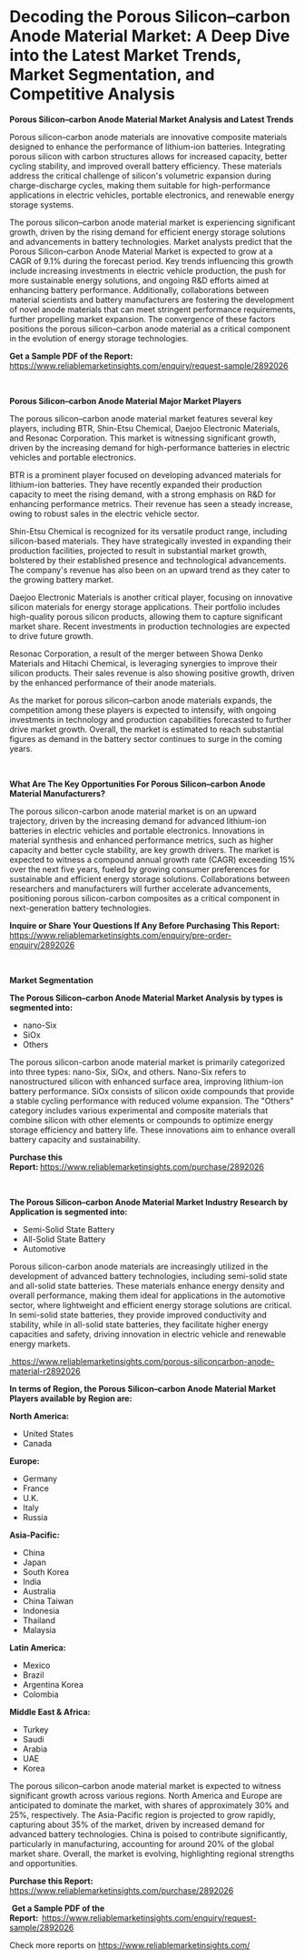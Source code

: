 <p><h1>Decoding the Porous Silicon–carbon Anode Material Market: A Deep Dive into the Latest Market Trends, Market Segmentation, and Competitive Analysis</h1></p><p><strong>Porous Silicon–carbon Anode Material Market Analysis and Latest Trends</strong></p>
<p><p>Porous silicon–carbon anode materials are innovative composite materials designed to enhance the performance of lithium-ion batteries. Integrating porous silicon with carbon structures allows for increased capacity, better cycling stability, and improved overall battery efficiency. These materials address the critical challenge of silicon's volumetric expansion during charge-discharge cycles, making them suitable for high-performance applications in electric vehicles, portable electronics, and renewable energy storage systems.</p><p>The porous silicon–carbon anode material market is experiencing significant growth, driven by the rising demand for efficient energy storage solutions and advancements in battery technologies. Market analysts predict that the Porous Silicon–carbon Anode Material Market is expected to grow at a CAGR of 9.1% during the forecast period. Key trends influencing this growth include increasing investments in electric vehicle production, the push for more sustainable energy solutions, and ongoing R&D efforts aimed at enhancing battery performance. Additionally, collaborations between material scientists and battery manufacturers are fostering the development of novel anode materials that can meet stringent performance requirements, further propelling market expansion. The convergence of these factors positions the porous silicon–carbon anode material as a critical component in the evolution of energy storage technologies.</p></p>
<p><strong>Get a Sample PDF of the Report:&nbsp;</strong> <a href="https://www.reliablemarketinsights.com/enquiry/request-sample/2892026?utm_campaign=3267&utm_medium=2&utm_source=Github&utm_content=ia&utm_term=15032025&utm_id=porous-siliconcarbon-anode-material">https://www.reliablemarketinsights.com/enquiry/request-sample/2892026</a></p>
<p>&nbsp;</p>
<p><strong>Porous Silicon–carbon Anode Material Major Market Players</strong></p>
<p><p>The porous silicon–carbon anode material market features several key players, including BTR, Shin-Etsu Chemical, Daejoo Electronic Materials, and Resonac Corporation. This market is witnessing significant growth, driven by the increasing demand for high-performance batteries in electric vehicles and portable electronics.</p><p>BTR is a prominent player focused on developing advanced materials for lithium-ion batteries. They have recently expanded their production capacity to meet the rising demand, with a strong emphasis on R&D for enhancing performance metrics. Their revenue has seen a steady increase, owing to robust sales in the electric vehicle sector.</p><p>Shin-Etsu Chemical is recognized for its versatile product range, including silicon-based materials. They have strategically invested in expanding their production facilities, projected to result in substantial market growth, bolstered by their established presence and technological advancements. The company's revenue has also been on an upward trend as they cater to the growing battery market.</p><p>Daejoo Electronic Materials is another critical player, focusing on innovative silicon materials for energy storage applications. Their portfolio includes high-quality porous silicon products, allowing them to capture significant market share. Recent investments in production technologies are expected to drive future growth.</p><p>Resonac Corporation, a result of the merger between Showa Denko Materials and Hitachi Chemical, is leveraging synergies to improve their silicon products. Their sales revenue is also showing positive growth, driven by the enhanced performance of their anode materials.</p><p>As the market for porous silicon–carbon anode materials expands, the competition among these players is expected to intensify, with ongoing investments in technology and production capabilities forecasted to further drive market growth. Overall, the market is estimated to reach substantial figures as demand in the battery sector continues to surge in the coming years.</p></p>
<p>&nbsp;</p>
<p><strong>What Are The Key Opportunities For Porous Silicon–carbon Anode Material Manufacturers?</strong></p>
<p><p>The porous silicon-carbon anode material market is on an upward trajectory, driven by the increasing demand for advanced lithium-ion batteries in electric vehicles and portable electronics. Innovations in material synthesis and enhanced performance metrics, such as higher capacity and better cycle stability, are key growth drivers. The market is expected to witness a compound annual growth rate (CAGR) exceeding 15% over the next five years, fueled by growing consumer preferences for sustainable and efficient energy storage solutions. Collaborations between researchers and manufacturers will further accelerate advancements, positioning porous silicon-carbon composites as a critical component in next-generation battery technologies.</p></p>
<p><strong>Inquire or Share Your Questions If Any Before Purchasing This Report:</strong> <a href="https://www.reliablemarketinsights.com/enquiry/pre-order-enquiry/2892026?utm_campaign=3267&utm_medium=2&utm_source=Github&utm_content=ia&utm_term=15032025&utm_id=porous-siliconcarbon-anode-material">https://www.reliablemarketinsights.com/enquiry/pre-order-enquiry/2892026</a></p>
<p>&nbsp;</p>
<p><strong>Market Segmentation</strong></p>
<p><strong>The Porous Silicon–carbon Anode Material Market Analysis by types is segmented into:</strong></p>
<p><ul><li>nano-Six</li><li>SiOx</li><li>Others</li></ul></p>
<p><p>The porous silicon-carbon anode material market is primarily categorized into three types: nano-Six, SiOx, and others. Nano-Six refers to nanostructured silicon with enhanced surface area, improving lithium-ion battery performance. SiOx consists of silicon oxide compounds that provide a stable cycling performance with reduced volume expansion. The "Others" category includes various experimental and composite materials that combine silicon with other elements or compounds to optimize energy storage efficiency and battery life. These innovations aim to enhance overall battery capacity and sustainability.</p></p>
<p><strong>Purchase this Report:&nbsp;</strong><a href="https://www.reliablemarketinsights.com/purchase/2892026?utm_campaign=3267&utm_medium=2&utm_source=Github&utm_content=ia&utm_term=15032025&utm_id=porous-siliconcarbon-anode-material">https://www.reliablemarketinsights.com/purchase/2892026</a></p>
<p>&nbsp;</p>
<p><strong>The Porous Silicon–carbon Anode Material Market Industry Research by Application is segmented into:</strong></p>
<p><ul><li>Semi-Solid State Battery</li><li>All-Solid State Battery</li><li>Automotive</li></ul></p>
<p><p>Porous silicon-carbon anode materials are increasingly utilized in the development of advanced battery technologies, including semi-solid state and all-solid state batteries. These materials enhance energy density and overall performance, making them ideal for applications in the automotive sector, where lightweight and efficient energy storage solutions are critical. In semi-solid state batteries, they provide improved conductivity and stability, while in all-solid state batteries, they facilitate higher energy capacities and safety, driving innovation in electric vehicle and renewable energy markets.</p></p>
<p><a href="https://www.reliablemarketinsights.com/porous-siliconcarbon-anode-material-r2892026?utm_campaign=3267&utm_medium=2&utm_source=Github&utm_content=ia&utm_term=15032025&utm_id=porous-siliconcarbon-anode-material">&nbsp;https://www.reliablemarketinsights.com/porous-siliconcarbon-anode-material-r2892026</a></p>
<p><strong>In terms of Region, the Porous Silicon–carbon Anode Material Market Players available by Region are:</strong></p>
<p>
    <p> <strong> North America: </strong>
        <ul>
            <li>United States</li>
            <li>Canada</li>
        </ul>
        </p> 
    <p> <strong> Europe: </strong>
        <ul>
            <li>Germany</li>
            <li>France</li>
            <li>U.K.</li>
            <li>Italy</li>
            <li>Russia</li>
        </ul>
        </p> 
    <p> <strong> Asia-Pacific: </strong>
        <ul>
            <li>China</li>
            <li>Japan</li>
            <li>South Korea</li>
            <li>India</li>
            <li>Australia</li>
            <li>China Taiwan</li>
            <li>Indonesia</li>
            <li>Thailand</li>
            <li>Malaysia</li>
        </ul>
        </p> 
    <p> <strong> Latin America: </strong>
        <ul>
            <li>Mexico</li>
            <li>Brazil</li>
            <li>Argentina Korea</li>
            <li>Colombia</li>
        </ul>
        </p> 
    <p> <strong> Middle East & Africa: </strong>
        <ul>
            <li>Turkey</li>
            <li>Saudi</li>
            <li>Arabia</li>
            <li>UAE</li>
            <li>Korea</li>
        </ul>
    </p>
    </p>
<p><p>The porous silicon–carbon anode material market is expected to witness significant growth across various regions. North America and Europe are anticipated to dominate the market, with shares of approximately 30% and 25%, respectively. The Asia-Pacific region is projected to grow rapidly, capturing about 35% of the market, driven by increased demand for advanced battery technologies. China is poised to contribute significantly, particularly in manufacturing, accounting for around 20% of the global market share. Overall, the market is evolving, highlighting regional strengths and opportunities.</p></p>
<p><strong>Purchase this Report: </strong><a href="https://www.reliablemarketinsights.com/purchase/2892026?utm_campaign=3267&utm_medium=2&utm_source=Github&utm_content=ia&utm_term=15032025&utm_id=porous-siliconcarbon-anode-material">https://www.reliablemarketinsights.com/purchase/2892026</a></p>
<p>&nbsp;<strong>Get a Sample PDF of the Report:&nbsp;&nbsp;</strong><a href="https://www.reliablemarketinsights.com/enquiry/request-sample/2892026?utm_campaign=3267&utm_medium=2&utm_source=Github&utm_content=ia&utm_term=15032025&utm_id=porous-siliconcarbon-anode-material">https://www.reliablemarketinsights.com/enquiry/request-sample/2892026</a></p>
<p><strong></strong></p>
<p>Check more reports on <a href="https://www.reliablemarketinsights.com/?utm_campaign=3267&utm_medium=2&utm_source=Github&utm_content=ia&utm_term=15032025&utm_id=porous-siliconcarbon-anode-material">https://www.reliablemarketinsights.com/</a></p>